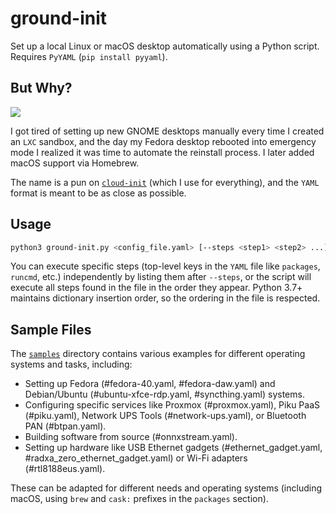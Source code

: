 # ground-init

Set up a local Linux or macOS desktop automatically using a Python script. Requires `PyYAML` (`pip install pyyaml`).

## But Why?

![](why.gif)

I got tired of setting up new GNOME desktops manually every time I created an `LXC` sandbox, and the day my Fedora desktop rebooted into emergency mode I realized it was time to automate the reinstall process. I later added macOS support via Homebrew.

The name is a pun on [`cloud-init`](https://cloud-init.io/) (which I use for everything), and the `YAML` format is meant to be as close as possible.

## Usage

```bash
python3 ground-init.py <config_file.yaml> [--steps <step1> <step2> ...]
```

You can execute specific steps (top-level keys in the `YAML` file like `packages`, `runcmd`, etc.) independently by listing them after `--steps`, or the script will execute all steps found in the file in the order they appear. Python 3.7+ maintains dictionary insertion order, so the ordering in the file is respected.

## Sample Files

The [`samples`](samples) directory contains various examples for different operating systems and tasks, including:

* Setting up Fedora (#fedora-40.yaml, #fedora-daw.yaml) and Debian/Ubuntu (#ubuntu-xfce-rdp.yaml, #syncthing.yaml) systems.
* Configuring specific services like Proxmox (#proxmox.yaml), Piku PaaS (#piku.yaml), Network UPS Tools (#network-ups.yaml), or Bluetooth PAN (#btpan.yaml).
* Building software from source (#onnxstream.yaml).
* Setting up hardware like USB Ethernet gadgets (#ethernet_gadget.yaml, #radxa_zero_ethernet_gadget.yaml) or Wi-Fi adapters (#rtl8188eus.yaml).

These can be adapted for different needs and operating systems (including macOS, using `brew` and `cask:` prefixes in the `packages` section).
